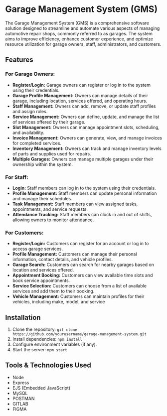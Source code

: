 # Garage Management System (GMS)

The Garage Management System (GMS) is a comprehensive software solution designed to streamline and automate various aspects of managing automotive repair shops, commonly referred to as garages. The system aims to improve efficiency, enhance customer experience, and optimize resource utilization for garage owners, staff, administrators, and customers.

## Features

### For Garage Owners:
- **Register/Login:** Garage owners can register or log in to the system using their credentials.
- **Garage Profile Management:** Owners can manage details of their garage, including location, services offered, and operating hours.
- **Staff Management:** Owners can add, remove, or update staff profiles and assign roles.
- **Service Management:** Owners can define, update, and manage the list of services offered by their garage.
- **Slot Management:** Owners can manage appointment slots, scheduling, and availability.
- **Invoice Management:** Owners can generate, view, and manage invoices for completed services.
- **Inventory Management:** Owners can track and manage inventory levels of parts and supplies used for repairs.
- **Multiple Garages:** Owners can manage multiple garages under their ownership within the system.

### For Staff:
- **Login:** Staff members can log in to the system using their credentials.
- **Profile Management:** Staff members can update personal information and manage their schedules.
- **Task Management:** Staff members can view assigned tasks, appointments, and service requests.
- **Attendance Tracking:** Staff members can clock in and out of shifts, allowing owners to monitor attendance.

### For Customers:
- **Register/Login:** Customers can register for an account or log in to access garage services.
- **Profile Management:** Customers can manage their personal information, contact details, and vehicle profiles.
- **Garage Search:** Customers can search for nearby garages based on location and services offered.
- **Appointment Booking:** Customers can view available time slots and book service appointments.
- **Service Selection:** Customers can choose from a list of available services and add them to their booking.
- **Vehicle Management:** Customers can maintain profiles for their vehicles, including make, model, and service 

## Installation

1. Clone the repository: `git clone https://github.com/yourusername/garage-management-system.git`
2. Install dependencies: `npm install`
3. Configure environment variables (if any).
4. Start the server: `npm start`

## Tools & Technologies Used

- Node
- Express
- EJS (Embedded JavaScript)
- MySQL
- POSTMAN
- GITLAB
- FIGMA

